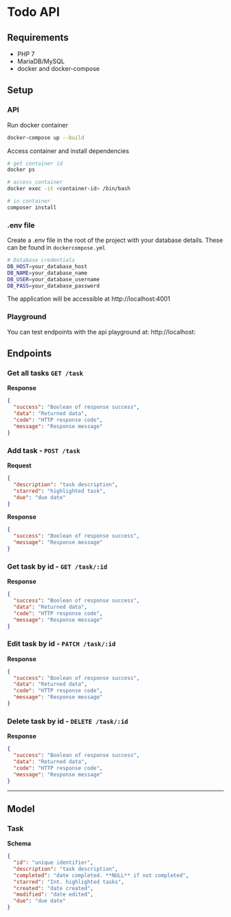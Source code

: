 # Todo API

## Requirements
* PHP 7
* MariaDB/MySQL
* docker and docker-compose

## Setup

### API
Run docker container
```sh
docker-compose up --build
```

Access container and install dependencies
```sh
# get container id
docker ps

# access container
docker exec -it <container-id> /bin/bash

# in container
composer install
```

### .env file
Create a .env file in the root of the project with your database details. These can be found in `dockercompose.yml`
```sh
# Database credentials
DB_HOST=your_database_host
DB_NAME=your_database_name
DB_USER=your_database_username
DB_PASS=your_database_password
```

The application will be accessible at http://localhost:4001

### Playground

You can test endpoints with the api playground at: http://localhost:

## Endpoints

### Get all tasks `GET /task`
**Response**
```json
{
  "success": "Boolean of response success",
  "data": "Returned data",
  "code": "HTTP response code",
  "message": "Response message"
}
```

### Add task - `POST /task`

**Request**
```json
{
  "description": "task description",
  "starred": "highlighted task",
  "due": "due date"
}
```

**Response**
```json
{
  "success": "Boolean of response success",
  "message": "Response message"
}
```

### Get task by id - `GET /task/:id`

**Response**
```json
{
  "success": "Boolean of response success",
  "data": "Returned data",
  "code": "HTTP response code",
  "message": "Response message"
}
```

### Edit task by id - `PATCH /task/:id`

**Response**
```json
{
  "success": "Boolean of response success",
  "data": "Returned data",
  "code": "HTTP response code",
  "message": "Response message"
}
```

### Delete task by id - `DELETE /task/:id`

**Response**
```json
{
  "success": "Boolean of response success",
  "data": "Returned data",
  "code": "HTTP response code",
  "message": "Response message"
}
```

---

## Model

### Task
**Schema**
```json
{
  "id": "unique identifier",
  "description": "task description",
  "completed": "date completed. **NULL** if not completed",
  "starred": "Int. highlighted tasks",
  "created": "date created",
  "modified": "date edited",
  "due": "due date"
}
  ```
